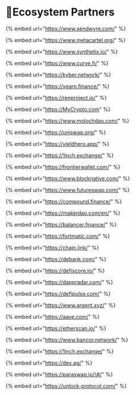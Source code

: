 # 🤝Ecosystem Partners

{% embed url="https://www.sendwyre.com/" %}

{% embed url="https://www.metacartel.org/" %}

{% embed url="https://www.synthetix.io/" %}

{% embed url="https://www.curve.fi/" %}

{% embed url="https://kyber.network/" %}

{% embed url="https://yearn.finance/" %}

{% embed url="https://renproject.io/" %}

{% embed url="https://MyCrypto.com" %}

{% embed url="https://www.molochdao.com/" %}

{% embed url="https://uniswap.org/" %}

{% embed url="https://yieldhero.app/" %}

{% embed url="https://1inch.exchange/" %}

{% embed url="https://frontierwallet.com/" %}

{% embed url="https://www.blocknative.com/" %}

{% embed url="https://www.futureswap.com/" %}

{% embed url="https://compound.finance/" %}

{% embed url="https://makerdao.com/en/" %}

{% embed url="https://balancer.finance/" %}

{% embed url="https://fortmatic.com/" %}

{% embed url="https://chain.link/" %}

{% embed url="https://debank.com/" %}

{% embed url="https://defiscore.io/" %}

{% embed url="https://dappradar.com/" %}

{% embed url="https://defipulse.com/" %}

{% embed url="https://www.argent.xyz/" %}

{% embed url="https://aave.com/" %}

{% embed url="https://etherscan.io/" %}

{% embed url="https://www.bancor.network/" %}

{% embed url="https://1inch.exchange/" %}

{% embed url="https://dex.ag/" %}

{% embed url="https://paraswap.io/\#/" %}

{% embed url="https://unlock-protocol.com/" %}

